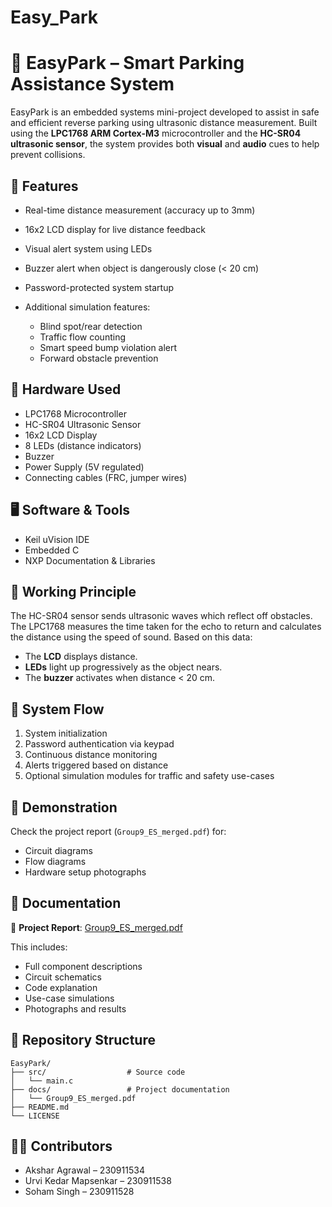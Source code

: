 # Easy_Park

# 🚗 EasyPark – Smart Parking Assistance System

EasyPark is an embedded systems mini-project developed to assist in safe and efficient reverse parking using ultrasonic distance measurement. Built using the **LPC1768 ARM Cortex-M3** microcontroller and the **HC-SR04 ultrasonic sensor**, the system provides both **visual** and **audio** cues to help prevent collisions.

## 🔧 Features

* Real-time distance measurement (accuracy up to 3mm)
* 16x2 LCD display for live distance feedback
* Visual alert system using LEDs
* Buzzer alert when object is dangerously close (< 20 cm)
* Password-protected system startup
* Additional simulation features:

  * Blind spot/rear detection
  * Traffic flow counting
  * Smart speed bump violation alert
  * Forward obstacle prevention

## 🧰 Hardware Used

* LPC1768 Microcontroller
* HC-SR04 Ultrasonic Sensor
* 16x2 LCD Display
* 8 LEDs (distance indicators)
* Buzzer
* Power Supply (5V regulated)
* Connecting cables (FRC, jumper wires)

## 🖥️ Software & Tools

* Keil uVision IDE
* Embedded C
* NXP Documentation & Libraries

## 🧠 Working Principle

The HC-SR04 sensor sends ultrasonic waves which reflect off obstacles. The LPC1768 measures the time taken for the echo to return and calculates the distance using the speed of sound. Based on this data:

* The **LCD** displays distance.
* **LEDs** light up progressively as the object nears.
* The **buzzer** activates when distance < 20 cm.

## 📐 System Flow

1. System initialization
2. Password authentication via keypad
3. Continuous distance monitoring
4. Alerts triggered based on distance
5. Optional simulation modules for traffic and safety use-cases

## 📸 Demonstration

Check the project report (`Group9_ES_merged.pdf`) for:

* Circuit diagrams
* Flow diagrams
* Hardware setup photographs

## 🧾 Documentation

📄 **Project Report**: [Group9\_ES\_merged.pdf](./Group9_ES_merged.pdf)

This includes:

* Full component descriptions
* Circuit schematics
* Code explanation
* Use-case simulations
* Photographs and results

## 📂 Repository Structure

```
EasyPark/
├── src/                  # Source code
│   └── main.c
├── docs/                 # Project documentation
│   └── Group9_ES_merged.pdf
├── README.md
└── LICENSE
```

## 🧑‍💻 Contributors

* Akshar Agrawal – 230911534
* Urvi Kedar Mapsenkar – 230911538
* Soham Singh – 230911528
